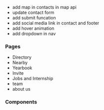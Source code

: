- add map in contacts in map api
- update contact form
- add submit funcation
- add social media link in contact and footer
- add hover animation
- add dropdown in nav

### Pages
- Directory
- Nearby
- Yearbook
- Invite
- Jobs and Internship
- team
- about us

### Components
